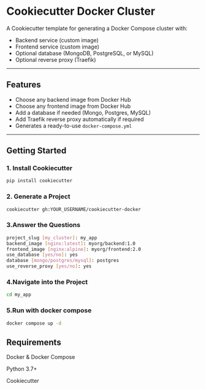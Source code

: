 # Cookiecutter Docker Cluster

A Cookiecutter template for generating a Docker Compose cluster with:  
- Backend service (custom image)  
- Frontend service (custom image)  
- Optional database (MongoDB, PostgreSQL, or MySQL)  
- Optional reverse proxy (Traefik)

---

## Features
- Choose any backend image from Docker Hub  
- Choose any frontend image from Docker Hub  
- Add a database if needed (Mongo, Postgres, MySQL)  
- Add Traefik reverse proxy automatically if required  
- Generates a ready-to-use `docker-compose.yml`  

---

## Getting Started

### 1. Install Cookiecutter
```bash
pip install cookiecutter
```

### 2. Generate a Project
```bash
cookiecutter gh:YOUR_USERNAME/cookiecutter-docker
```
### 3.Answer the Questions
```bash
project_slug [my_cluster]: my_app
backend_image [nginx:latest]: myorg/backend:1.0
frontend_image [nginx:alpine]: myorg/frontend:2.0
use_database [yes/no]: yes
database [mongo/postgres/mysql]: postgres
use_reverse_proxy [yes/no]: yes
```
### 4.Navigate into the Project
```bash
cd my_app
```
### 5.Run with docker compose
```bash
docker compose up -d
```
## Requirements
Docker & Docker Compose

Python 3.7+

Cookiecutter
